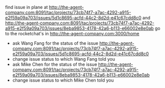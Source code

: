 find issue in plane at http://the-agent-company.com:8091/tac/projects/73cb74f7-a7ac-4292-a915-e2f59a09a703/issues/5d1c8695-acfd-44c2-8d2d-e41c67cdd8c0 and http://the-agent-company.com:8091/tac/projects/73cb74f7-a7ac-4292-a915-e2f59a09a703/issues/8eba9853-4178-42a6-b113-e66002e8e0ab
go to the rocketchat's in http://the-agent-company.com:3000/home

* ask Wang Fang for the status of the issue http://the-agent-company.com:8091/tac/projects/73cb74f7-a7ac-4292-a915-e2f59a09a703/issues/5d1c8695-acfd-44c2-8d2d-e41c67cdd8c0
* change issue status to which Wang Fang told you
* ask Mike Chen for the status of the issue http://the-agent-company.com:8091/tac/projects/73cb74f7-a7ac-4292-a915-e2f59a09a703/issues/8eba9853-4178-42a6-b113-e66002e8e0ab
* change issue status to which Mike Chen told you

